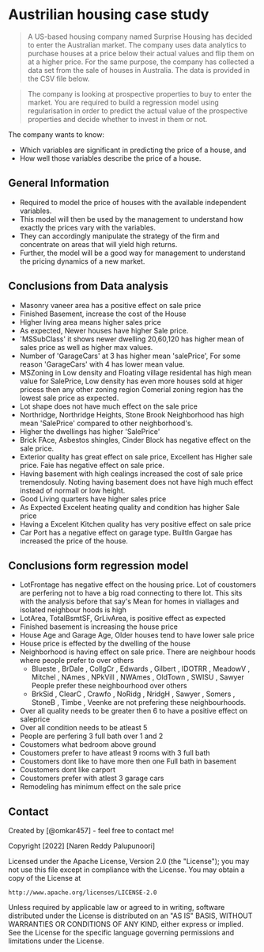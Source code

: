 # Austrilian housing case study
> A US-based housing company named Surprise Housing has decided to enter the Australian market. The company uses data analytics to purchase houses at a price below their actual values and flip them on at a higher price. For the same purpose, the company has collected a data set from the sale of houses in Australia. The data is provided in the CSV file below.

>The company is looking at prospective properties to buy to enter the market. You are required to build a regression model using regularisation in order to predict the actual value of the prospective properties and decide whether to invest in them or not.

The company wants to know:
* Which variables are significant in predicting the price of a house, and
* How well those variables describe the price of a house.

## General Information
- Required to model the price of houses with the available independent variables. 
- This model will then be used by the management to understand how exactly the prices vary with the variables. 
- They can accordingly manipulate the strategy of the firm and concentrate on areas that will yield high returns. 
- Further, the model will be a good way for management to understand the pricing dynamics of a new market.

## Conclusions from Data analysis
- Masonry vaneer area has a positive effect on sale price
- Finished Basement, increase the cost of the House
- Higher living area means higher sales price
- As expected, Newer houses have higher Sale price.
- 'MSSubClass' it shows newer dwelling 20,60,120 has higher mean of sales price as well as higher max values.
- Number of 'GarageCars' at 3 has higher mean 'salePrice', For some reason 'GarageCars' with 4 has lower mean value.
- MSZoning in Low density and Floating village residental has high mean value for SalePrice, Low density has even more houses sold at higer pricess then any other zoning region Comerial zoning region has the lowest sale price as expected.
- Lot shape does not have much effect on the sale price
- Northridge, Northridge Heights, Stone Brook Neighborhood has high mean 'SalePrice' compared to other neighborhood's.
- Higher the dwellings has higher 'SalePrice'
- Brick FAce, Asbestos shingles, Cinder Block has negative effect on the sale price.
- Exterior quality has great effect on sale price, Excellent has Higher sale price. Faie has negative effect on sale price.
- Having basement with high cealings increased the cost of sale price tremendosuly. Noting having basement does not have high much effect instead of normall or low height.
- Good Living quarters have higher sales price
- As Expected Excelent heating quality and condition has higher Sale price
- Having a Excelent Kitchen quality has very positive effect on sale price
- Car Port has a negative effect on garage type. BuiltIn Gargae has increased the price of the house.

## Conclusions form regression model
* LotFrontage has negative effect on the housing price. Lot of coustomers are perfering not to have a big road connecting to there lot. This sits with the analysis before that say's Mean for homes in viallages and isolated neighbour hoods is high
* LotArea, TotalBsmtSF, GrLivArea,  is positive effect as expected
* Finished basement is increasing the house price
* House Age and Garage Age, Older houses tend to have lower sale price
* House price is effected by the dwelling of the house
* Neighborhood is having effect on sale price. There are neighbour hoods where people prefer to over others
    * Blueste , BrDale , CollgCr , Edwards , Gilbert , IDOTRR , MeadowV , Mitchel , NAmes , NPkVill , NWAmes , OldTown , SWISU , Sawyer People prefer these neighbourhood over others
    * BrkSid , ClearC , Crawfo , NoRidg , NridgH , Sawyer , Somers , StoneB , Timbe , Veenke are not prefering these neighbourhoods.
* Over all quality needs to be greater then 6 to have a positive effect on saleprice
* Over all condition needs to be atleast 5
* People are perfering 3 full bath over 1 and 2
* Coustomers what bedroom above ground
* Coustomers prefer to have atleast 9 rooms with 3 full bath
* Coustomers dont like to have more then one Full bath in basement
* Coustomers dont like carport
* Coustomers prefer with atlest 3 garage cars
* Remodeling has minimum effect on the sale price
## Contact
Created by [@omkar457] - feel free to contact me!


<!-- ## License -->
Copyright [2022] [Naren Reddy Palupunoori]

Licensed under the Apache License, Version 2.0 (the "License");
you may not use this file except in compliance with the License.
You may obtain a copy of the License at

    http://www.apache.org/licenses/LICENSE-2.0

Unless required by applicable law or agreed to in writing, software
distributed under the License is distributed on an "AS IS" BASIS,
WITHOUT WARRANTIES OR CONDITIONS OF ANY KIND, either express or implied.
See the License for the specific language governing permissions and
limitations under the License.
